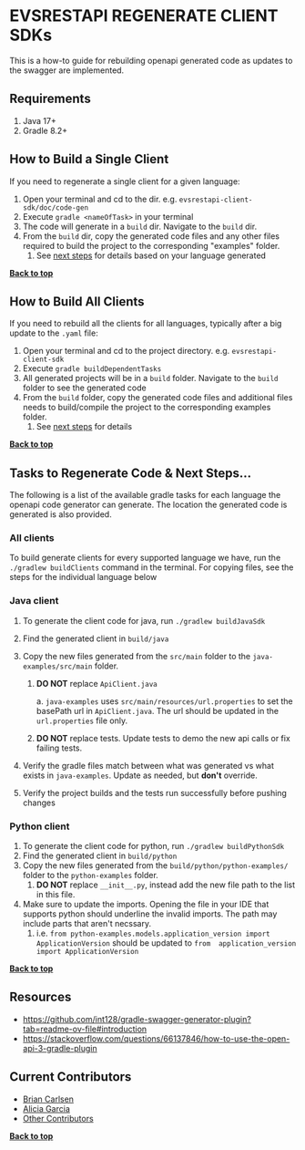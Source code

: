 <a name="top" />

EVSRESTAPI REGENERATE CLIENT SDKs
==================================
This is a how-to guide for rebuilding openapi generated code as updates to the swagger are implemented.

## Requirements

1. Java 17+
2. Gradle 8.2+

## How to Build a Single Client

If you need to regenerate a single client for a given language:

1. Open your terminal and cd to the dir. e.g. `evsrestapi-client-sdk/doc/code-gen`
2. Execute `gradle <nameOfTask>` in your terminal
3. The code will generate in a `build` dir. Navigate to the `build` dir.
4. From the `build` dir, copy the generated code files and any other files required to build the project to the
   corresponding "examples" folder.
    1. See [next steps](#tasks-to-regenerate-code--next-steps) for details based on your language generated

**[Back to top](#evsrestapi-generate-client-code)**

## How to Build All Clients

If you need to rebuild all the clients for all languages, typically after a big update to the `.yaml` file:

1. Open your terminal and cd to the project directory. e.g. `evsrestapi-client-sdk`
2. Execute `gradle buildDependentTasks`
3. All generated projects will be in a `build` folder. Navigate to the `build` folder to see the generated code
4. From the `build` folder, copy the generated code files and additional files needs to build/compile the project to the
   corresponding examples folder.
    1. See [next steps](#tasks-to-regenerate-code--next-steps) for details

**[Back to top](#evsrestapi-generate-client-code)**

## Tasks to Regenerate Code & Next Steps...

The following is a list of the available gradle tasks for each language the openapi code generator can generate. The
location the generated code is generated is also provided.

### All clients

To build generate clients for every supported language we have, run the `./gradlew buildClients` command in the
terminal.
For copying files, see the steps for the individual language below

### Java client

1. To generate the client code for java, run `./gradlew buildJavaSdk`
2. Find the generated client in `build/java`
3. Copy the new files generated from the `src/main` folder to the `java-examples/src/main` folder.
   1. **DO NOT** replace `ApiClient.java`  

         a. `java-examples` uses `src/main/resources/url.properties` to set the basePath url in `ApiClient.java`. 
      The url should be updated in the `url.properties` file only.

     2. **DO NOT** replace tests. Update tests to demo the new api calls or fix failing tests.
       
4. Verify the gradle files match between what was generated vs what exists in `java-examples`. Update as needed, but 
   **don't** override.
5. Verify the project builds and the tests run successfully before pushing changes

### Python client 
1. To generate the client code for python, run `./gradlew buildPythonSdk`
2. Find the generated client in `build/python`
3. Copy the new files generated from the `build/python/python-examples/` folder to the `python-examples` folder. 
   1. **DO NOT** replace `__init__.py`, instead add the new file path to the list in this file.
4. Make sure to update the imports. Opening the file in your IDE that supports python should underline the invalid 
   imports. The path may include parts that aren't necssary. 
   1. i.e. `from python-examples.models.application_version import ApplicationVersion` should be updated to `from 
      application_version import ApplicationVersion`

**[Back to top](#evsrestapi-generate-client-code)**

## Resources

* https://github.com/int128/gradle-swagger-generator-plugin?tab=readme-ov-file#introduction
* https://stackoverflow.com/questions/66137846/how-to-use-the-open-api-3-gradle-plugin

## Current Contributors

- [Brian Carlsen](https://github.com/bcarlsenca)
- [Alicia Garcia](https://github.com/gaaliciA1990)
- [Other Contributors](https://github.com/NCIEVS/evsrestapi-client-SDK/graphs/contributors)

**[Back to top](#evsrestapi-generate-client-code)**